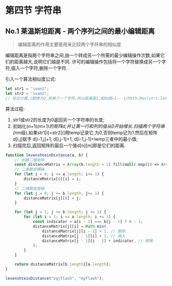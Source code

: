 # 第四节 字符串

## No.1 莱温斯坦距离 - 两个序列之间的最小编辑距离

> 编辑距离的作用主要是用来比较两个字符串的相似度

编辑距离是指两个字符串之间,由一个转成另一个所需的最少编辑操作次数,如果它们的距离越大,说明它们越是不同.
许可的编辑操作包括将一个字符替换成另一个字符,插入一个字符,删除一个字符.

引入一个算法相似度公式:

```js
let str1 = "ivan1";
let str2 = "ivan2";
// 经过计算,1替换为2,转换了一个字符,所以距离是1,相似度=1 - 1/Math.Max(str1.length,str2.length)=0.8
```

算法过程:

1. str1或str2的长度为0返回另一个字符串的长度;
2. 初始化(n+1)*(m+1)的矩阵d,并让第一行和列的值从0开始增长.扫描两个字符串(n*m级),如果str1[i]=str2[i]用temp记录它,为0,否则temp记为1.然后在矩阵d[i,j]赋予 d[i-1,j]+1, d[i,j-1]+1, d[i-1,j-1]+temp三者中的最小值;
3. 扫描完后,返回矩阵的最后一个值d[n][m]即是它们的距离.

```js
function levenshteinDistance(a, b) {
    // 创建二维矩阵
    const distanceMatrix = Array(b.length + 1).fill(null).map(() => Array(a.length + 1).fill(null));
    // 二维数组横轴
    for (let i = 0; i <= a.length; i+= 1) {
        distanceMatrix[0][i] = i;
    }
    // 二维数组竖轴
    for (let j = 0; j <= b.length; j+= 1) {
        distanceMatrix[j][0] = j;
    }

    for (let j = 1; j <= b.length; j += 1) {
        for (let i = 1; i <= a.length; i += 1) {
            const indicator = a[i - 1] === b[j - 1] ? 0 : 1;
            distanceMatrix[j][i] = Math.min(
                distanceMatrix[j][i - 1] + 1, // 删除
                distanceMatrix[j - 1][i] + 1, // 插入
                distanceMatrix[j - 1][i - 1] + indicator, // 替换
            );
        }
    }

    return distanceMatrix[b.length][a.length];
}

levenshteinDistance("zqjflash", "myflash");
```


